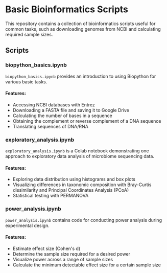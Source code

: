 # Basic Bioinformatics Scripts

This repository contains a collection of bioinformatics scripts useful for common tasks, such as downloading genomes from NCBI and calculating required sample sizes.

## Scripts

### biopython_basics.ipynb
`biopython_basics.ipynb` provides an introduction to using Biopython for various basic tasks.

#### Features:
- Accessing NCBI databases with Entrez
- Downloading a FASTA file and saving it to Google Drive
- Calculating the number of bases in a sequence
- Obtaining the complement or reverse complement of a DNA sequence
- Translating sequences of DNA/RNA

### exploratory_analysis.ipynb
`exploratory_analysis.ipynb` is a Colab notebook demonstrating one approach to exploratory data analysis of microbiome sequencing data.

#### Features:
- Exploring data distribution using histograms and box plots
- Visualizing differences in taxonomic composition with Bray-Curtis dissimilarity and Principal Coordinates Analysis (PCoA)
- Statistical testing with PERMANOVA

 ### power_analysis.ipynb
`power_analysis.ipynb` contains code for conducting power analysis during experimental design.

#### Features:
- Estimate effect size (Cohen's d)
- Determine the sample size required for a desired power
- Visualize power across a range of sample sizes
- Calculate the minimum detectable effect size for a certain sample size
